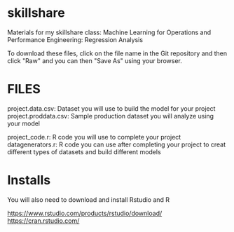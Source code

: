 # skillshare
Materials for my skillshare class: Machine Learning for Operations and Performance Engineering: Regression Analysis

To download these files, click on the file name in the Git repository and then click "Raw" and you can then "Save As" using your browser.

# FILES

project.data.csv: Dataset you will use to build the model for your project
project.proddata.csv:  Sample production dataset you will analyze using your model 

project_code.r:  R code you will use to complete your project
datagenerators.r:  R code you can use after completing your project to creat different types of datasets and build different models

# Installs

You will also need to download and install Rstudio and R

https://www.rstudio.com/products/rstudio/download/
https://cran.rstudio.com/
